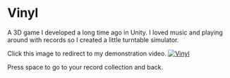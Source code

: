 # Vinyl
A 3D game I developed a long time ago in Unity. I loved music and playing around with records so I created a little turntable simulator.

Click this image to redirect to my demonstration video.
[![Vinyl](https://i9.ytimg.com/vi/n-L7AA8TEGM/mq2.jpg?sqp=CJLi2PMF&rs=AOn4CLDSLXsJTJG5CW_vxPI9y6uVVWS4Ug)](https://youtu.be/n-L7AA8TEGM)

Press space to go to your record collection and back.
